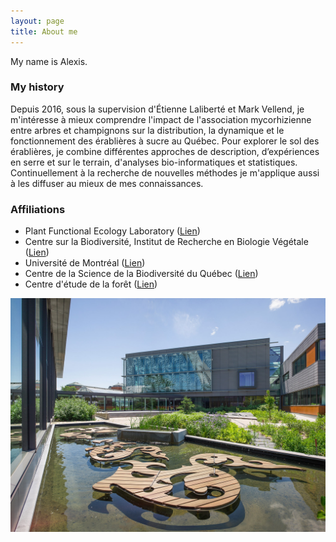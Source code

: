 ```yaml
---
layout: page
title: About me
---
```


My name is Alexis.

### My history

Depuis 2016, sous la supervision d'Étienne Laliberté et Mark Vellend, je m'intéresse à mieux comprendre l'impact de l'association mycorhizienne entre arbres et champignons sur la distribution, la dynamique et le fonctionnement des érablières à sucre au Québec. Pour explorer le sol des érablières, je combine différentes approches de description, d’expériences en serre et sur le terrain, d'analyses bio-informatiques et statistiques. Continuellement à la recherche de nouvelles méthodes je m'applique aussi à les diffuser au mieux de mes connaissances.

### Affiliations
- Plant Functional Ecology Laboratory ([Lien](http://www.elaliberte.info/))
- Centre sur la Biodiversité, Institut de Recherche en Biologie Végétale ([Lien](http://www.irbv.umontreal.ca/))
- Université de Montréal ([Lien](https://www.umontreal.ca/))
- Centre de la Science de la Biodiversité du Québec ([Lien](https://qcbs.ca/fr/))
- Centre d'étude de la forêt ([Lien](http://www.cef-cfr.ca/))

![](/img/centre.jpg)
